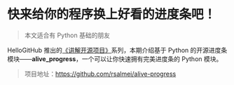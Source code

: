 # 快来给你的程序换上好看的进度条吧！

> 本文适合有 Python 基础的朋友

HelloGitHub 推出的[《讲解开源项目》](https://github.com/HelloGitHub-Team/Article)系列，本期介绍基于 Python 的开源进度条模块——**alive_progress**，一个可以让你快速拥有完美进度条的 Python 模块。

> 项目地址：https://github.com/rsalmei/alive-progress

